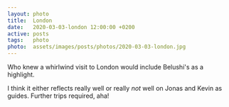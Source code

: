 ```yaml
---
layout: photo
title:  London
date:   2020-03-03-london 12:00:00 +0200
active: posts
tags:   photo
photo:  assets/images/posts/photos/2020-03-03-london.jpg
---
```


Who knew a whirlwind visit to London would include Belushi's as a
highlight.

I think it either reflects really well or really _not_ well on Jonas and
Kevin as guides. Further trips required, aha!
